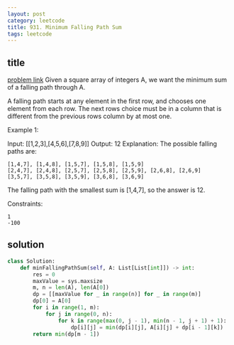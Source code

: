 ```yaml
---
layout: post
category: leetcode
title: 931. Minimum Falling Path Sum
tags: leetcode
---
```


## title
[problem link](https://leetcode.com/problems/minimum-falling-path-sum/)
Given a square array of integers A, we want the minimum sum of a falling path through A.

A falling path starts at any element in the first row, and chooses one element from each row. The next rows choice must be in a column that is different from the previous rows column by at most one.



Example 1:

Input: [[1,2,3],[4,5,6],[7,8,9]]
Output: 12
Explanation: 
The possible falling paths are:



	[1,4,7], [1,4,8], [1,5,7], [1,5,8], [1,5,9]
	[2,4,7], [2,4,8], [2,5,7], [2,5,8], [2,5,9], [2,6,8], [2,6,9]
	[3,5,7], [3,5,8], [3,5,9], [3,6,8], [3,6,9]


The falling path with the smallest sum is [1,4,7], so the answer is 12.


Constraints:


	1 
	-100 



## solution

```python
class Solution:
    def minFallingPathSum(self, A: List[List[int]]) -> int:
        res = 0
        maxValue = sys.maxsize
        m, n = len(A), len(A[0])
        dp = [[maxValue for _ in range(n)] for _ in range(m)]
        dp[0] = A[0]
        for i in range(1, m):
            for j in range(0, n):
                for k in range(max(0, j - 1), min(n - 1, j + 1) + 1):
                    dp[i][j] = min(dp[i][j], A[i][j] + dp[i - 1][k])
        return min(dp[m - 1])

```

